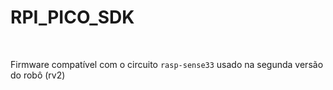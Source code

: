 # **RPI_PICO_SDK**

<br>

Firmware compatível com o circuito `rasp-sense33` usado na segunda versão do robô (rv2)